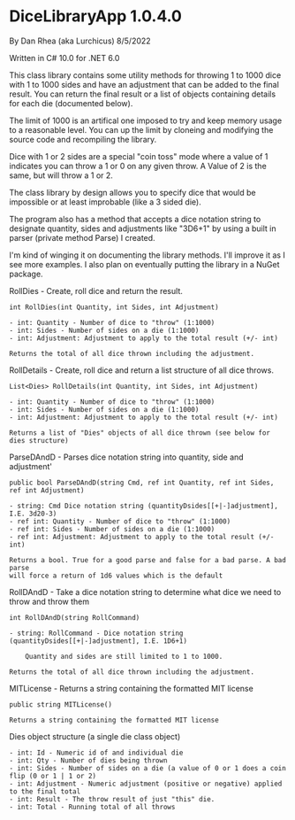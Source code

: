# DiceLibraryApp 1.0.4.0

By Dan Rhea (aka Lurchicus) 8/5/2022

Written in C# 10.0 for .NET 6.0

This class library contains some utility methods for throwing 1 to 1000
dice with 1 to 1000 sides and have an adjustment that can be
added to the final result. You can return the final result or a list
of objects containing details for each die (documented below).

The limit of 1000 is an artifical one imposed to try and keep memory
usage to a reasonable level. You can up the limit by cloneing and
modifying the source code and recompiling the library.

Dice with 1 or 2 sides are a special "coin toss" mode where a value of 
1 indicates you can throw a 1 or 0 on any given throw. A Value of 2 is the
same, but will throw a 1 or 2.

The class library by design allows you to specify dice that would be 
impossible or at least improbable (like a 3 sided die).

The program also has a method that accepts a dice notation string to
designate quantity, sides and adjustments like "3D6+1" by using a built 
in parser (private method Parse) I created.

I'm kind of winging it on documenting the library methods. I'll 
improve it as I see more examples. I also plan on eventually putting
the library in a NuGet package.

RollDies - Create, roll dice and return the result.

	int RollDies(int Quantity, int Sides, int Adjustment)

	- int: Quantity - Number of dice to "throw" (1:1000)
	- int: Sides - Number of sides on a die (1:1000)
	- int: Adjustment: Adjustment to apply to the total result (+/- int) 

	Returns the total of all dice thrown including the adjustment.

RollDetails - Create, roll dice and return a list structure of all dice throws.

	List<Dies> RollDetails(int Quantity, int Sides, int Adjustment)

	- int: Quantity - Number of dice to "throw" (1:1000)
	- int: Sides - Number of sides on a die (1:1000)
	- int: Adjustment: Adjustment to apply to the total result (+/- int) 

	Returns a list of "Dies" objects of all dice thrown (see below for dies structure)

ParseDAndD - Parses dice notation string into quantity, side and adjustment'

	public bool ParseDAndD(string Cmd, ref int Quantity, ref int Sides, ref int Adjustment)

	- string: Cmd Dice notation string (quantityDsides[[+|-]adjustment], I.E. 3d20-3)
	- ref int: Quantity - Number of dice to "throw" (1:1000)
	- ref int: Sides - Number of sides on a die (1:1000)
	- ref int: Adjustment: Adjustment to apply to the total result (+/- int)

	Returns a bool. True for a good parse and false for a bad parse. A bad parse
	will force a return of 1d6 values which is the default

RollDAndD - Take a dice notation string to determine what dice we need to throw and throw them

	int RollDAndD(string RollCommand)

	- string: RollCommand - Dice notation string (quantityDsides[[+|-]adjustment], I.E. 1D6+1)

		Quantity and sides are still limited to 1 to 1000.

	Returns the total of all dice thrown including the adjustment.

MITLicense - Returns a string containing the formatted MIT license

	public string MITLicense()

	Returns a string containing the formatted MIT license

Dies object structure (a single die class object)

	- int: Id - Numeric id of and individual die
	- int: Qty - Number of dies being thrown
	- int: Sides - Number of sides on a die (a value of 0 or 1 does a coin flip (0 or 1 | 1 or 2)
	- int: Adjustment - Numeric adjustment (positive or negative) applied to the final total
	- int: Result - The throw result of just "this" die.
	- int: Total - Running total of all throws
